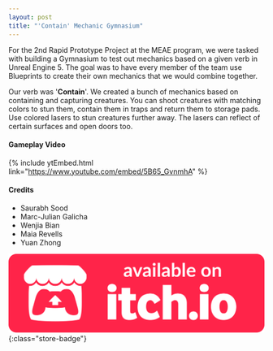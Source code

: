 ```yaml
---
layout: post
title: "'Contain' Mechanic Gymnasium"
---
```


For the 2nd Rapid Prototype Project at the MEAE program, we were tasked with building a Gymnasium to test out mechanics based on a given verb in Unreal Engine 5. The goal was to have every member of the team use Blueprints to create their own mechanics that we would combine together. 

Our verb was '**Contain**'. We created a bunch of mechanics based on containing and capturing creatures. You can shoot creatures with matching colors to stun them, contain them in traps and return them to storage pads. Use colored lasers to stun creatures further away. The lasers can reflect of certain surfaces and open doors too.

#### Gameplay Video
{% include ytEmbed.html link="https://www.youtube.com/embed/5B65_GvnmhA" %}

#### Credits
- Saurabh Sood
- Marc-Julian Galicha
- Wenjia Bian
- Maia Revells
- Yuan Zhong

[![itch.io Store Link](/assets/media/itch-store-badge.svg)](https://exmarcs.itch.io/contain-mechanics-gym){:class="store-badge"}